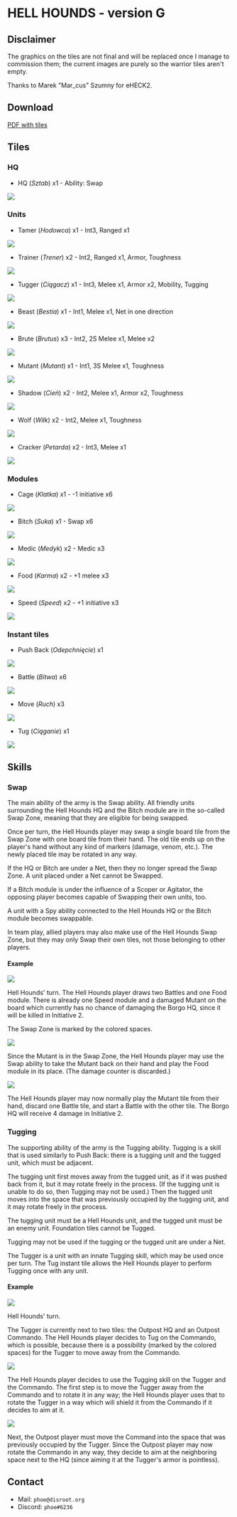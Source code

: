# HELL HOUNDS - version G

## Disclaimer

The graphics on the tiles are not final and will be replaced once I manage to commission them; the current images are purely so the warrior tiles aren't empty.

Thanks to Marek "Mar_cus" Szumny for eHECK2.

## Download

[PDF with tiles](tiles.pdf)

## Tiles

### HQ
* HQ (*Sztab*) x1 - Ability: Swap

![](tiles/hq.png)

### Units
* Tamer (*Hodowca*) x1 - Int3, Ranged x1

![](tiles/tamer.png)

* Trainer (*Trener*) x2 - Int2, Ranged x1, Armor, Toughness

![](tiles/trainer.png)

* Tugger (*Ciągacz*) x1 - Int3, Melee x1, Armor x2, Mobility, Tugging

![](tiles/tugger.png)

* Beast (*Bestia*) x1 - Int1, Melee x1, Net in one direction

![](tiles/beast.png)

* Brute (*Brutus*) x3 - Int2, 2S Melee x1, Melee x2

![](tiles/brute.png)

* Mutant (*Mutant*) x1 - Int1, 3S Melee x1, Toughness

![](tiles/mutant.png)

* Shadow (*Cień*) x2 - Int2, Melee x1, Armor x2, Toughness

![](tiles/shadow.png)

* Wolf (*Wilk*) x2 - Int2, Melee x1, Toughness

![](tiles/wolf.png)

* Cracker (*Petarda*) x2 - Int3, Melee x1

![](tiles/cracker.png)


### Modules
* Cage (*Klatka*) x1 - -1 initiative x6

![](tiles/cage.png)

* Bitch (*Suka*) x1 - Swap x6

![](tiles/bitch.png)

* Medic (*Medyk*) x2 - Medic x3

![](tiles/medic.png)

* Food (*Karma*) x2 - +1 melee x3

![](tiles/food.png)

* Speed (*Speed*) x2 - +1 initiative x3

![](tiles/speed.png)

### Instant tiles
* Push Back (*Odepchnięcie*) x1

![](tiles/push-back.png)

* Battle (*Bitwa*) x6

![](tiles/battle.png)

* Move (*Ruch*) x3

![](tiles/move.png)

* Tug (*Ciąganie*) x1

![](tiles/tug.png)

## Skills

### Swap
The main ability of the army is the Swap ability. All friendly units surrounding the Hell Hounds HQ and the Bitch module are in the so-called Swap Zone, meaning that they are eligible for being swapped.

Once per turn, the Hell Hounds player may swap a single board tile from the Swap Zone with one board tile from their hand. The old tile ends up on the player's hand without any kind of markers (damage, venom, etc.). The newly placed tile may be rotated in any way.

If the HQ or Bitch are under a Net, then they no longer spread the Swap Zone. A unit placed under a Net cannot be Swapped.

If a Bitch module is under the influence of a Scoper or Agitator, the opposing player becomes capable of Swapping their own units, too.

A unit with a Spy ability connected to the Hell Hounds HQ or the Bitch module becomes swappable.

In team play, allied players may also make use of the Hell Hounds Swap Zone, but they may only Swap their own tiles, not those belonging to other players.

#### Example

![](manual/swap-1.png)

Hell Hounds' turn. The Hell Hounds player draws two Battles and one Food module. There is already one Speed module and a damaged Mutant on the board which currently has no chance of damaging the Borgo HQ, since it will be killed in Initiative 2.

The Swap Zone is marked by the colored spaces.

![](manual/swap-2.png)

Since the Mutant is in the Swap Zone, the Hell Hounds player may use the Swap ability to take the Mutant back on their hand and play the Food module in its place. (The damage counter is discarded.)

![](manual/swap-3.png)

The Hell Hounds player may now normally play the Mutant tile from their hand, discard one Battle tile, and start a Battle with the other tile. The Borgo HQ will receive 4 damage in Initiative 2.

### Tugging
The supporting ability of the army is the Tugging ability. Tugging is a skill that is used similarly to Push Back: there is a tugging unit and the tugged unit, which must be adjacent.

The tugging unit first moves away from the tugged unit, as if it was pushed back from it, but it may rotate freely in the process. (If the tugging unit is unable to do so, then Tugging may not be used.) Then the tugged unit moves into the space that was previously occupied by the tugging unit, and it may rotate freely in the process.

The tugging unit must be a Hell Hounds unit, and the tugged unit must be an enemy unit. Foundation tiles cannot be Tugged.

Tugging may not be used if the tugging or the tugged unit are under a Net.

The Tugger is a unit with an innate Tugging skill, which may be used once per turn. The Tug instant tile allows the Hell Hounds player to perform Tugging once with any unit.

#### Example

![](manual/tug-1.png)

Hell Hounds' turn.

The Tugger is currently next to two tiles: the Outpost HQ and an Outpost Commando. The Hell Hounds player decides to Tug on the Commando, which is possible, because there is a possibility (marked by the colored spaces) for the Tugger to move away from the Commando.

![](manual/tug-2.png)

The Hell Hounds player decides to use the Tugging skill on the Tugger and the Commando. The first step is to move the Tugger away from the Commando and to rotate it in any way; the Hell Hounds player uses that to rotate the Tugger in a way which will shield it from the Commando if it decides to aim at it.

![](manual/tug-3.png)

Next, the Outpost player must move the Command into the space that was previously occupied by the Tugger. Since the Outpost player may now rotate the Commando in any way, they decide to aim at the neighboring space next to the HQ (since aiming it at the Tugger's armor is pointless).

## Contact
* Mail: `phoe@disroot.org`
* Discord: `phoe#6236`
